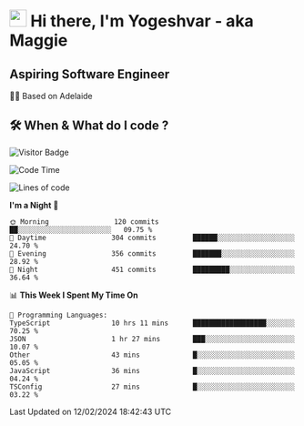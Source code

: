 <h1><img src="https://emojis.slackmojis.com/emojis/images/1531849430/4246/blob-sunglasses.gif?1531849430" width="30"/> Hi there, I'm Yogeshvar - aka Maggie</h1>

## Aspiring Software Engineer
🏂🏻  Based on Adelaide 

## 🛠 When & What do I code ?  

![Visitor Badge](https://visitor-badge.feriirawann.repl.co?username=yogeshvar&repo=yogeshvar&label=Visitors&style=plastic&color=%23457BFF&contentType=svg)

<!--START_SECTION:waka-->
![Code Time](http://img.shields.io/badge/Code%20Time-2%2C685%20hrs%2029%20mins-blue)

![Lines of code](https://img.shields.io/badge/From%20Hello%20World%20I%27ve%20Written-4.1%20million%20lines%20of%20code-blue)

**I'm a Night 🦉** 

```text
🌞 Morning                120 commits         ██░░░░░░░░░░░░░░░░░░░░░░░   09.75 % 
🌆 Daytime                304 commits         ██████░░░░░░░░░░░░░░░░░░░   24.70 % 
🌃 Evening                356 commits         ███████░░░░░░░░░░░░░░░░░░   28.92 % 
🌙 Night                  451 commits         █████████░░░░░░░░░░░░░░░░   36.64 % 
```


📊 **This Week I Spent My Time On** 

```text
💬 Programming Languages: 
TypeScript               10 hrs 11 mins      ██████████████████░░░░░░░   70.25 % 
JSON                     1 hr 27 mins        ███░░░░░░░░░░░░░░░░░░░░░░   10.07 % 
Other                    43 mins             █░░░░░░░░░░░░░░░░░░░░░░░░   05.05 % 
JavaScript               36 mins             █░░░░░░░░░░░░░░░░░░░░░░░░   04.24 % 
TSConfig                 27 mins             █░░░░░░░░░░░░░░░░░░░░░░░░   03.22 % 
```


 Last Updated on 12/02/2024 18:42:43 UTC
<!--END_SECTION:waka-->
